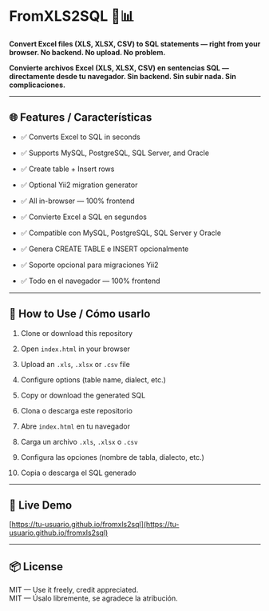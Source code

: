 # FromXLS2SQL 🐶📊

**Convert Excel files (XLS, XLSX, CSV) to SQL statements — right from your browser. No backend. No upload. No problem.**

**Convierte archivos Excel (XLS, XLSX, CSV) en sentencias SQL — directamente desde tu navegador. Sin backend. Sin subir nada. Sin complicaciones.**

---

## 🌐 Features / Características

- ✅ Converts Excel to SQL in seconds
- ✅ Supports MySQL, PostgreSQL, SQL Server, and Oracle
- ✅ Create table + Insert rows
- ✅ Optional Yii2 migration generator
- ✅ All in-browser — 100% frontend

- ✅ Convierte Excel a SQL en segundos
- ✅ Compatible con MySQL, PostgreSQL, SQL Server y Oracle
- ✅ Genera CREATE TABLE e INSERT opcionalmente
- ✅ Soporte opcional para migraciones Yii2
- ✅ Todo en el navegador — 100% frontend

---

## 📁 How to Use / Cómo usarlo

1. Clone or download this repository
2. Open `index.html` in your browser
3. Upload an `.xls`, `.xlsx` or `.csv` file
4. Configure options (table name, dialect, etc.)
5. Copy or download the generated SQL

6. Clona o descarga este repositorio
7. Abre `index.html` en tu navegador
8. Carga un archivo `.xls`, `.xlsx` o `.csv`
9. Configura las opciones (nombre de tabla, dialecto, etc.)
10. Copia o descarga el SQL generado

---

## 🚀 Live Demo

[https://tu-usuario.github.io/fromxls2sql](https://tu-usuario.github.io/fromxls2sql)

---

## 📦 License

MIT — Use it freely, credit appreciated.  
MIT — Úsalo libremente, se agradece la atribución.
